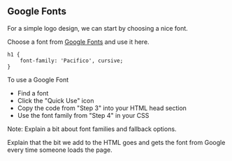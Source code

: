 ## Google Fonts

For a simple logo design, we can start by choosing a nice font.

Choose a font from <a href="http://google.com/fonts" target="_blank">Google Fonts</a> and use it here.

	h1 {
		font-family: 'Pacifico', cursive;
	}

To use a Google Font

- Find a font
- Click the "Quick Use" icon
- Copy the code from "Step 3" into your HTML head section
- Use the font family from "Step 4" in your CSS

Note:
Explain a bit about font families and fallback options.

Explain that the bit we add to the HTML goes and gets the font from Google every time someone loads the page.